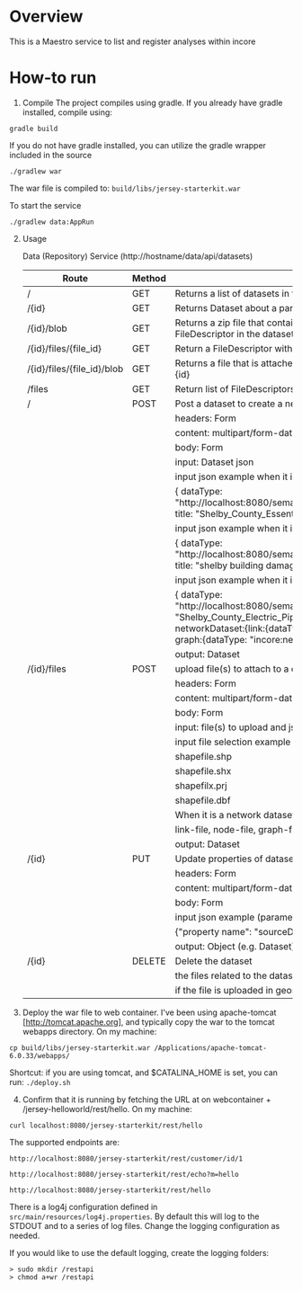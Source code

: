 Overview
========
This is a Maestro service to list and register analyses within incore

How-to run
==========

1) Compile The project compiles using gradle. If you already have gradle installed, compile using:

```
gradle build
```

If you do not have gradle installed, you can utilize the gradle wrapper included in the source

```
./gradlew war
```

The war file is compiled to: `build/libs/jersey-starterkit.war`

To start the service

```
./gradlew data:AppRun
```

2) Usage

   Data (Repository) Service (http://hostname/data/api/datasets)

   | Route | Method | Description | 
      | ----- | ------ | ----------- | 
   | / | GET | Returns a list of datasets in the Dataset collection | 
   | /{id}    | GET | Returns Dataset about a particular dataset specified by {id} |
   | /{id}/blob |    GET    | Returns a zip file that contains all the files attached to a dataset specified by {id} using FileDescriptor in the dataset |
   | /{id}/files/{file_id} | GET | Return a FileDescriptor with given file_id and dataset id |
   | /{id}/files/{file_id}/blob | GET | Returns a file that is attached to a FileDescriptor specified by {file_id} in a dataset specified by {id} |
   | /files | GET | Return list of FileDescriptors | 
   | / | POST | Post a dataset to create a new dataset object |
   | | | headers: Form |
   | | | content: multipart/form-data |
   | | | body: Form |
   | | | input: Dataset json |
   | | | input json example when it is a parent dataset (parameter name: dataset, item type: text) |
   | | | { dataType: "http://localhost:8080/semantics/edu.illinois.ncsa.ergo.eq.schemas.buildingInventoryVer4.v1.0", title: "Shelby_County_Essential_Facilities", sourceDataset: "", format: "shapefile"} |
   | | | input json example when it is a result dataset example (parameter name : dataset, item type: text) |
   | | | { dataType: "http://localhost:8080/semantics/edu.illinois.ncsa.ergo.eq.schemas.buildingDamageVer4.v1.0", title: "shelby building damage", sourceDataset: "59e5098168f47426547409f3", format: "csv"} |
   | | | input json example when it is a parent network dataset (parameter name: dataset, item type: text) |
   | | | { dataType: "http://localhost:8080/semantics/edu.illinois.ncsa.ergo.eq.schemas.epnNetworkVer1.v1.0", title: "Shelby_County_Electric_Pipeline_Network", sourceDataset: "", format: "shp-network", networkDataset:{link:{dataType:  "incore:pipeline"}, node:{dataType: "incore:waterFacility"}, graph:{dataType: "incore:networkGraph"}} |
   | | | output: Dataset |
   | /{id}/files | POST | upload file(s) to attach to a dataset by FileDescriptor |
   | | | headers: Form |
   | | | content: multipart/form-data |
   | | | body: Form |
   | | | input: file(s) to upload and json contains the information about the dataset id for attaching the file |
   | | | input file selection example (parameter name: file, item type: File) |
   | | |     shapefile.shp |
   | | |     shapefile.shx |
   | | |     shapefilx.prj |
   | | |     shapefile.dbf |
   | | | When it is a network dataset, the parameter name should be |
   | | | link-file, node-file, graph-file |
   | | | output: Dataset |
   | /{id} | PUT | Update properties of datasets |
   | | | headers: Form
   | | | content: multipart/form-data
   | | | body: Form
   | | | input json example (parameter name: update, item type: text) |
   | | | {"property name": "sourceDataset", "property value": "59e0eb7d68f4742a342d9738"} |
   | | | output: Object (e.g. Dataset) |
   |/{id} | DELETE | Delete the dataset |
   | | | the files related to the dataset set also be deleted |
   | | | if the file is uploaded in geoserver, it will also be deleted |


3) Deploy the war file to web container. I've been using apache-tomcat [http://tomcat.apache.org], and typically copy
   the war to the tomcat webapps directory. On my machine:

```
cp build/libs/jersey-starterkit.war /Applications/apache-tomcat-6.0.33/webapps/
```

Shortcut: if you are using tomcat, and $CATALINA_HOME is set, you can run: `./deploy.sh`

4) Confirm that it is running by fetching the URL at on webcontainer + /jersey-helloworld/rest/hello. On my machine:

```
curl localhost:8080/jersey-starterkit/rest/hello
```

The supported endpoints are:

```
http://localhost:8080/jersey-starterkit/rest/customer/id/1
```

```
http://localhost:8080/jersey-starterkit/rest/echo?m=hello
```

```
http://localhost:8080/jersey-starterkit/rest/hello
```

There is a log4j configuration defined in `src/main/resources/log4j.properties`. By default this will log to the STDOUT
and to a series of log files. Change the logging configuration as needed.

If you would like to use the default logging, create the logging folders:

```
> sudo mkdir /restapi
> chmod a+wr /restapi
````

